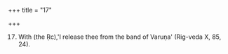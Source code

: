 +++
title = "17"

+++

17. With (the Ṛc),'I release thee from the band of Varuṇa' (Rig-veda X, 85, 24).

